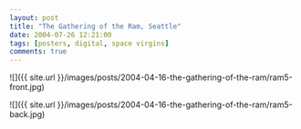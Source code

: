```yaml
---
layout: post
title: "The Gathering of the Ram, Seattle"
date: 2004-07-26 12:21:00
tags: [posters, digital, space virgins]
comments: true
---
```

![]({{ site.url }}/images/posts/2004-04-16-the-gathering-of-the-ram/ram5-front.jpg)

![]({{ site.url }}/images/posts/2004-04-16-the-gathering-of-the-ram/ram5-back.jpg)
